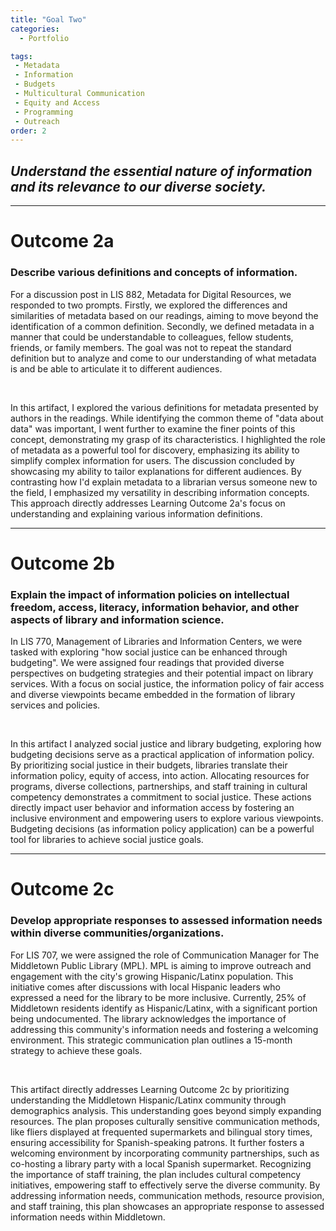 ```yaml
---
title: "Goal Two"
categories:
  - Portfolio

tags:
 - Metadata
 - Information
 - Budgets
 - Multicultural Communication
 - Equity and Access
 - Programming
 - Outreach
order: 2
---
```

<link href="{{ 'assets/css/dflip.min.css' | absolute_url }}" rel="stylesheet" type="text/css">
<link href="{{ 'assets/css/themify-icons.min.css' | absolute_url }}" rel="stylesheet" type="text/css">

## *Understand the essential nature of information and its relevance to our diverse society.*


---
# Outcome 2a
### Describe various definitions and concepts of information.

For a discussion post in LIS 882, Metadata for Digital Resources, we responded to two prompts. Firstly, we explored the differences and similarities of metadata based on our readings, aiming to move beyond the identification of a common definition. Secondly, we defined metadata in a manner that could be understandable to colleagues, fellow students, friends, or family members. The goal was not to repeat the standard definition but to analyze and come to our understanding of what metadata is and be able to articulate it to different audiences.
<div class="container">
    <div class="row">
        <div class="col-xs-12">
            <div id="flipbook" class="_df_book" height="500" webgl="true"
                backgroundcolor="#0f477e"
                source="{{ 'assets/pdf/Artifact4-LIS882-Discussion-Post.pdf' | absolute_url }}">
            </div>
        </div>
    </div>
</div>  <br>

In this artifact, I explored the various definitions for metadata presented by authors in the readings.  While identifying the common theme of "data about data" was important, I went further to examine the finer points of this concept, demonstrating my grasp of its characteristics.  I highlighted the role of metadata as a powerful tool for discovery, emphasizing its ability to simplify complex information for users.  The discussion concluded by showcasing my ability to tailor explanations for different audiences.  By contrasting how I'd explain metadata to a librarian versus someone new to the field, I emphasized my versatility in describing information concepts. This approach directly addresses Learning Outcome 2a's focus on understanding and explaining various information definitions.

---
# Outcome 2b
### Explain the impact of information policies on intellectual freedom, access, literacy, information behavior, and other aspects of library and information science.

In LIS 770, Management of Libraries and Information Centers, we were tasked with exploring "how social justice can be enhanced through budgeting". We were assigned four readings that provided diverse perspectives on budgeting strategies and their potential impact on library services.  With a focus on social justice, the information policy of fair access and diverse viewpoints became embedded in the formation of library services and policies.
<div class="container">
    <div class="row">
        <div class="col-xs-12">
            <div id="flipbook" class="_df_book" height="500" webgl="true"
                backgroundcolor="#0f477e"
                source="{{ 'assets/pdf/Artifact5-LIS770-RidleyMod9.pdf' | absolute_url }}">
            </div>
        </div>
    </div>
</div>   <br>

In this artifact I analyzed social justice and library budgeting, exploring how budgeting decisions serve as a practical application of information policy. By prioritizing social justice in their budgets, libraries translate their information policy, equity of access, into action.  Allocating resources for programs, diverse collections, partnerships, and staff training in cultural competency demonstrates a commitment to social justice. These actions directly impact user behavior and information access by fostering an inclusive environment and empowering users to explore various viewpoints.  Budgeting decisions (as information policy application) can be a powerful tool for libraries to achieve social justice goals.

---
# Outcome 2c
### Develop appropriate responses to assessed information needs within diverse communities/organizations.

For LIS 707, we were assigned the role of Communication Manager for The Middletown Public Library (MPL). MPL is aiming to improve outreach and engagement with the city's growing Hispanic/Latinx population. This initiative comes after discussions with local Hispanic leaders who expressed a need for the library to be more inclusive. Currently, 25% of Middletown residents identify as Hispanic/Latinx, with a significant portion being undocumented. The library acknowledges the importance of addressing this community's information needs and fostering a welcoming environment. This strategic communication plan outlines a 15-month strategy to achieve these goals.
<div class="container">
    <div class="row">
        <div class="col-xs-12">
            <div id="flipbook" class="_df_book" height="500" webgl="true"
                backgroundcolor="#0f477e"
                source="{{ 'assets/pdf/Artifact6-StratCommCaseStudy.pdf' | absolute_url }}">
            </div>
        </div>
    </div>
</div>   <br>

This artifact directly addresses Learning Outcome 2c by prioritizing understanding the Middletown Hispanic/Latinx community through demographics analysis. This understanding goes beyond simply expanding resources. The plan proposes culturally sensitive communication methods, like fliers displayed at frequented supermarkets and bilingual story times, ensuring accessibility for Spanish-speaking patrons. It further fosters a welcoming environment by incorporating community partnerships, such as co-hosting a library party with a local Spanish supermarket. Recognizing the importance of staff training, the plan includes cultural competency initiatives, empowering staff to effectively serve the diverse community.  By addressing information needs, communication methods, resource provision, and staff training, this plan showcases an  appropriate response to assessed information needs within Middletown.
<script src="{{ 'assets/js/libs/jquery.min.js' | absolute_url }}" type="text/javascript"></script>
<script src="{{ 'assets/js/dflip.min.js' | absolute_url }}" type="text/javascript"></script>
